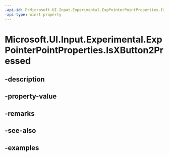 ```yaml
---
-api-id: P:Microsoft.UI.Input.Experimental.ExpPointerPointProperties.IsXButton2Pressed
-api-type: winrt property
---
```


# Microsoft.UI.Input.Experimental.ExpPointerPointProperties.IsXButton2Pressed

<!--
public bool IsXButton2Pressed { get; }
-->


## -description

## -property-value

## -remarks

## -see-also

## -examples



